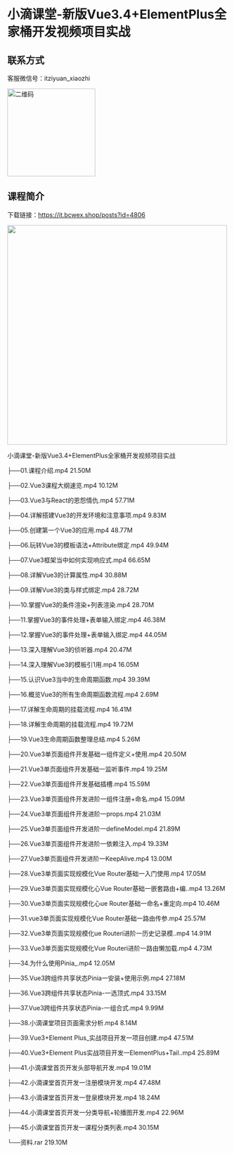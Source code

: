 # 小滴课堂-新版Vue3.4+ElementPlus全家桶开发视频项目实战

## 联系方式

客服微信号：itziyuan_xiaozhi

<img src="https://ziyuanyun.oss-cn-guangzhou.aliyuncs.com/common/20240614073449/666b82192834a.jpg" width="200" height="200" alt="二维码">

## 课程简介

下载链接：https://it.bcwex.shop/posts?id=4806

<img src="https://ziyuanyun.oss-cn-guangzhou.aliyuncs.com/yun/20241201153355/674c1163dbe78.jpg" width="500" alt="">

  

 小滴课堂-新版Vue3.4+ElementPlus全家桶开发视频项目实战

 ├──01.课程介绍.mp4 21.50M

 ├──02.Vue3课程大纲速览.mp4 10.12M

 ├──03.Vue3与React的恩怨情仇.mp4 57.71M

 ├──04.详解搭建Vue3的开发环境和注意事项.mp4 9.83M

 ├──05.创建第一个Vue3的应用.mp4 48.77M

 ├──06.玩转Vue3的模板语法+Attribute绑定.mp4 49.94M

 ├──07.Vue3框架当中如何实现响应式.mp4 66.65M

 ├──08.详解Vue3的计算属性.mp4 30.88M

 ├──09.详解Vue3的类与样式绑定.mp4 28.72M

 ├──10.掌握Vue3的条件渲染+列表渲染.mp4 28.70M

 ├──11.掌握Vue3的事件处理+表单输入绑定.mp4 46.38M

 ├──12.掌握Vue3的事件处理+表单输入绑定.mp4 44.05M

 ├──13.深入理解Vue3的侦听器.mp4 20.47M

 ├──14.深入理解Vue3的模板引1用.mp4 16.05M

 ├──15.认识Vue3当中的生命周期函数.mp4 39.39M

 ├──16.概览Vue3的所有生命周期函数流程.mp4 2.69M

 ├──17.详解生命周期的挂载流程.mp4 16.41M

 ├──18.详解生命周期的挂载流程.mp4 19.72M

 ├──19.Vue3生命周期函数整理总结.mp4 5.26M

 ├──20.Vue3单页面组件开发基础一组件定义+使用.mp4 20.50M

 ├──21.Vue3单页面组件开发基础一监听事件.mp4 19.25M

 ├──22.Vue3单页面组件开发基础插槽.mp4 15.59M

 ├──23.Vue3单页面组件开发进阶一组件注册+命名.mp4 15.09M

 ├──24.Vue3单页面组件开发进阶一props.mp4 21.03M

 ├──25.Vue3单页面组件开发进阶一defineModel.mp4 21.89M

 ├──26.Vue3单页面组件开发进阶一依赖注入.mp4 19.33M

 ├──27.Vue3单页面组件开发进阶一KeepAlive.mp4 13.00M

 ├──28.Vue3单页面实现规模化Vue Router基础一入门使用.mp4 17.05M

 ├──29.Vue3单页面实现规模化心Vue Router基础一嵌套路由+编..mp4 13.26M

 ├──30.Vue3单页面实现规模化心ue Router基础一命名+重定向.mp4 10.46M

 ├──31.vue3单页面实现规模化Vue Router基础一路由传参.mp4 25.57M

 ├──32.Vue3单页面实现规模化ue Routeri进阶一历史记录模..mp4 14.91M

 ├──33.Vue3单页面实现规模化Vue Routeri进阶一路由懒加载.mp4 4.73M

 ├──34.为什么使用Pinia_.mp4 12.05M

 ├──35.Vue3跨组件共享状态Pinia一安装+使用示例.mp4 27.18M

 ├──36.Vue3跨组件共享状态Pinia-一选顶式.mp4 33.15M

 ├──37.Vue3跨组件共享状态Pinia-一组合式.mp4 9.99M

 ├──38.小滴课堂项目页面需求分析.mp4 8.14M

 ├──39.Vue3+Element Plus_实战项目开发一项目创建.mp4 47.51M

 ├──40.Vue3+Element Plus实战项目开发一ElementPlus+Tail..mp4 25.89M

 ├──41.小滴课堂首页开发头部导航开发.mp4 19.01M

 ├──42.小滴课堂首页开发一注册模块开发.mp4 47.48M

 ├──43.小滴课堂首页开发一登泉模块开发.mp4 18.24M

 ├──44.小滴课堂首页开发一分类导航+轮播图开发.mp4 22.96M

 ├──45.小滴课堂首页开发一课程分类列表.mp4 30.15M

 └──资料.rar 219.10M

  